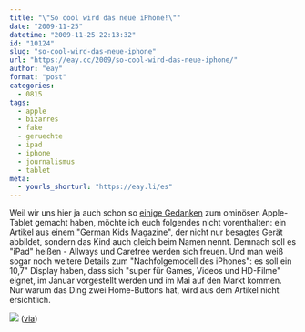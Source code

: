 ```yaml
---
title: "\"So cool wird das neue iPhone!\""
date: "2009-11-25"
datetime: "2009-11-25 22:13:32"
id: "10124"
slug: "so-cool-wird-das-neue-iphone"
url: "https://eay.cc/2009/so-cool-wird-das-neue-iphone/"
author: "eay"
format: "post"
categories:
  - 0815
tags:
  - apple
  - bizarres
  - fake
  - geruechte
  - ipad
  - iphone
  - journalismus
  - tablet
meta:
  - yourls_shorturl: "https://eay.li/es"
---
```


Weil wir uns hier ja auch schon so [einige Gedanken](//eay.cc/2009/apples-flachmann/) zum ominösen Apple-Tablet gemacht haben, möchte ich euch folgendes nicht vorenthalten: ein Artikel [aus einem "German Kids Magazine"](http://www.umpcportal.com/2009/11/apple-tablet-ipad-is-10-2-and-coming-in-jan-according-to-german-kids-magazine/), der nicht nur besagtes Gerät abbildet, sondern das Kind auch gleich beim Namen nennt. Demnach soll es "iPad" heißen - Allways und Carefree werden sich freuen. Und man weiß sogar noch weitere Details zum "Nachfolgemodell des iPhones": es soll ein 10,7" Display haben, dass sich "super für Games, Videos und HD-Filme" eignet, im Januar vorgestellt werden und im Mai auf den Markt kommen. Nur warum das Ding zwei Home-Buttons hat, wird aus dem Artikel nicht ersichtlich.

![](https://eay.cc/uploads/2009/ipad.jpg) ([via](http://www.fscklog.com/2009/11/sammelsurium-target-display-mode-dynamisches-scrollen-f%C3%BCr-105-das-geile-ipad-teil-etc.html))
